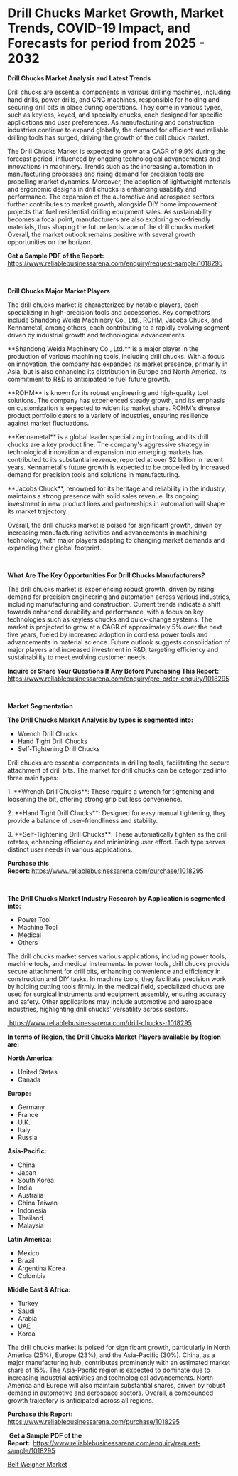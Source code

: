 <p><h1>Drill Chucks Market Growth, Market Trends, COVID-19 Impact, and Forecasts for period from 2025 - 2032</h1></p><p><strong>Drill Chucks Market Analysis and Latest Trends</strong></p>
<p><p>Drill chucks are essential components in various drilling machines, including hand drills, power drills, and CNC machines, responsible for holding and securing drill bits in place during operations. They come in various types, such as keyless, keyed, and specialty chucks, each designed for specific applications and user preferences. As manufacturing and construction industries continue to expand globally, the demand for efficient and reliable drilling tools has surged, driving the growth of the drill chuck market.</p><p>The Drill Chucks Market is expected to grow at a CAGR of 9.9% during the forecast period, influenced by ongoing technological advancements and innovations in machinery. Trends such as the increasing automation in manufacturing processes and rising demand for precision tools are propelling market dynamics. Moreover, the adoption of lightweight materials and ergonomic designs in drill chucks is enhancing usability and performance. The expansion of the automotive and aerospace sectors further contributes to market growth, alongside DIY home improvement projects that fuel residential drilling equipment sales. As sustainability becomes a focal point, manufacturers are also exploring eco-friendly materials, thus shaping the future landscape of the drill chucks market. Overall, the market outlook remains positive with several growth opportunities on the horizon.</p></p>
<p><strong>Get a Sample PDF of the Report:&nbsp;</strong> <a href="https://www.reliablebusinessarena.com/enquiry/request-sample/1018295?utm_campaign=2342&utm_medium=2&utm_source=Github&utm_content=ia&utm_term=17022025&utm_id=drill-chucks">https://www.reliablebusinessarena.com/enquiry/request-sample/1018295</a></p>
<p>&nbsp;</p>
<p><strong>Drill Chucks Major Market Players</strong></p>
<p><p>The drill chucks market is characterized by notable players, each specializing in high-precision tools and accessories. Key competitors include Shandong Weida Machinery Co., Ltd., ROHM, Jacobs Chuck, and Kennametal, among others, each contributing to a rapidly evolving segment driven by industrial growth and technological advancements.</p><p>**Shandong Weida Machinery Co., Ltd.** is a major player in the production of various machining tools, including drill chucks. With a focus on innovation, the company has expanded its market presence, primarily in Asia, but is also enhancing its distribution in Europe and North America. Its commitment to R&D is anticipated to fuel future growth.</p><p>**ROHM** is known for its robust engineering and high-quality tool solutions. The company has experienced steady growth, and its emphasis on customization is expected to widen its market share. ROHM's diverse product portfolio caters to a variety of industries, ensuring resilience against market fluctuations.</p><p>**Kennametal** is a global leader specializing in tooling, and its drill chucks are a key product line. The company's aggressive strategy in technological innovation and expansion into emerging markets has contributed to its substantial revenue, reported at over $2 billion in recent years. Kennametal's future growth is expected to be propelled by increased demand for precision tools and solutions in manufacturing.</p><p>**Jacobs Chuck**, renowned for its heritage and reliability in the industry, maintains a strong presence with solid sales revenue. Its ongoing investment in new product lines and partnerships in automation will shape its market trajectory.</p><p>Overall, the drill chucks market is poised for significant growth, driven by increasing manufacturing activities and advancements in machining technology, with major players adapting to changing market demands and expanding their global footprint.</p></p>
<p>&nbsp;</p>
<p><strong>What Are The Key Opportunities For Drill Chucks Manufacturers?</strong></p>
<p><p>The drill chucks market is experiencing robust growth, driven by rising demand for precision engineering and automation across various industries, including manufacturing and construction. Current trends indicate a shift towards enhanced durability and performance, with a focus on key technologies such as keyless chucks and quick-change systems. The market is projected to grow at a CAGR of approximately 5% over the next five years, fueled by increased adoption in cordless power tools and advancements in material science. Future outlook suggests consolidation of major players and increased investment in R&D, targeting efficiency and sustainability to meet evolving customer needs.</p></p>
<p><strong>Inquire or Share Your Questions If Any Before Purchasing This Report:</strong> <a href="https://www.reliablebusinessarena.com/enquiry/pre-order-enquiry/1018295?utm_campaign=2342&utm_medium=2&utm_source=Github&utm_content=ia&utm_term=17022025&utm_id=drill-chucks">https://www.reliablebusinessarena.com/enquiry/pre-order-enquiry/1018295</a></p>
<p>&nbsp;</p>
<p><strong>Market Segmentation</strong></p>
<p><strong>The Drill Chucks Market Analysis by types is segmented into:</strong></p>
<p><ul><li>Wrench Drill Chucks</li><li>Hand Tight Drill Chucks</li><li>Self-Tightening Drill Chucks</li></ul></p>
<p><p>Drill chucks are essential components in drilling tools, facilitating the secure attachment of drill bits. The market for drill chucks can be categorized into three main types: </p><p>1. **Wrench Drill Chucks**: These require a wrench for tightening and loosening the bit, offering strong grip but less convenience. </p><p>2. **Hand Tight Drill Chucks**: Designed for easy manual tightening, they provide a balance of user-friendliness and stability. </p><p>3. **Self-Tightening Drill Chucks**: These automatically tighten as the drill rotates, enhancing efficiency and minimizing user effort. Each type serves distinct user needs in various applications.</p></p>
<p><strong>Purchase this Report:&nbsp;</strong><a href="https://www.reliablebusinessarena.com/purchase/1018295?utm_campaign=2342&utm_medium=2&utm_source=Github&utm_content=ia&utm_term=17022025&utm_id=drill-chucks">https://www.reliablebusinessarena.com/purchase/1018295</a></p>
<p>&nbsp;</p>
<p><strong>The Drill Chucks Market Industry Research by Application is segmented into:</strong></p>
<p><ul><li>Power Tool</li><li>Machine Tool</li><li>Medical</li><li>Others</li></ul></p>
<p><p>The drill chucks market serves various applications, including power tools, machine tools, and medical instruments. In power tools, drill chucks provide secure attachment for drill bits, enhancing convenience and efficiency in construction and DIY tasks. In machine tools, they facilitate precision work by holding cutting tools firmly. In the medical field, specialized chucks are used for surgical instruments and equipment assembly, ensuring accuracy and safety. Other applications may include automotive and aerospace industries, highlighting drill chucks' versatility across sectors.</p></p>
<p><a href="https://www.reliablebusinessarena.com/drill-chucks-r1018295?utm_campaign=2342&utm_medium=2&utm_source=Github&utm_content=ia&utm_term=17022025&utm_id=drill-chucks">&nbsp;https://www.reliablebusinessarena.com/drill-chucks-r1018295</a></p>
<p><strong>In terms of Region, the Drill Chucks Market Players available by Region are:</strong></p>
<p>
    <p> <strong> North America: </strong>
        <ul>
            <li>United States</li>
            <li>Canada</li>
        </ul>
        </p> 
    <p> <strong> Europe: </strong>
        <ul>
            <li>Germany</li>
            <li>France</li>
            <li>U.K.</li>
            <li>Italy</li>
            <li>Russia</li>
        </ul>
        </p> 
    <p> <strong> Asia-Pacific: </strong>
        <ul>
            <li>China</li>
            <li>Japan</li>
            <li>South Korea</li>
            <li>India</li>
            <li>Australia</li>
            <li>China Taiwan</li>
            <li>Indonesia</li>
            <li>Thailand</li>
            <li>Malaysia</li>
        </ul>
        </p> 
    <p> <strong> Latin America: </strong>
        <ul>
            <li>Mexico</li>
            <li>Brazil</li>
            <li>Argentina Korea</li>
            <li>Colombia</li>
        </ul>
        </p> 
    <p> <strong> Middle East & Africa: </strong>
        <ul>
            <li>Turkey</li>
            <li>Saudi</li>
            <li>Arabia</li>
            <li>UAE</li>
            <li>Korea</li>
        </ul>
    </p>
    </p>
<p><p>The drill chucks market is poised for significant growth, particularly in North America (25%), Europe (23%), and the Asia-Pacific (30%). China, as a major manufacturing hub, contributes prominently with an estimated market share of 15%. The Asia-Pacific region is expected to dominate due to increasing industrial activities and technological advancements. North America and Europe will also maintain substantial shares, driven by robust demand in automotive and aerospace sectors. Overall, a compounded growth trajectory is anticipated across all regions.</p></p>
<p><strong>Purchase this Report: </strong><a href="https://www.reliablebusinessarena.com/purchase/1018295?utm_campaign=2342&utm_medium=2&utm_source=Github&utm_content=ia&utm_term=17022025&utm_id=drill-chucks">https://www.reliablebusinessarena.com/purchase/1018295</a></p>
<p>&nbsp;<strong>Get a Sample PDF of the Report:&nbsp;&nbsp;</strong><a href="https://www.reliablebusinessarena.com/enquiry/request-sample/1018295?utm_campaign=2342&utm_medium=2&utm_source=Github&utm_content=ia&utm_term=17022025&utm_id=drill-chucks">https://www.reliablebusinessarena.com/enquiry/request-sample/1018295</a></p>
<p><strong></strong></p>
<p><p><a href="https://github.com/oslieselotte2192/Market-Research-Report-List-1/blob/main/belt-weigher-market.md?utm_campaign=2342&utm_medium=2&utm_source=Github&utm_content=ia&utm_term=17022025&utm_id=drill-chucks">Belt Weigher Market</a></p></p>